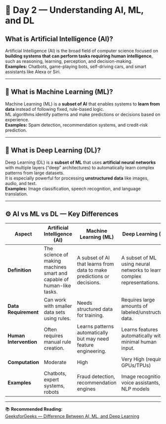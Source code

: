 # 🤖 Day 2 — Understanding AI, ML, and DL

## What is Artificial Intelligence (AI)?
Artificial Intelligence (AI) is the broad field of computer science focused on **building systems that can perform tasks requiring human intelligence**, such as reasoning, learning, perception, and decision-making.  
**Examples:** Chatbots, game-playing bots, self-driving cars, and smart assistants like Alexa or Siri.

---

## 🧠 What is Machine Learning (ML)?
Machine Learning (ML) is a **subset of AI** that enables systems to **learn from data** instead of following fixed, rule-based logic.  
ML algorithms identify patterns and make predictions or decisions based on experience.  
**Examples:** Spam detection, recommendation systems, and credit-risk prediction.

---

## 🧬 What is Deep Learning (DL)?
Deep Learning (DL) is a **subset of ML** that uses **artificial neural networks** with multiple layers (“deep” architectures) to automatically learn complex patterns from large datasets.  
It is especially powerful for processing **unstructured data** like images, audio, and text.  
**Examples:** Image classification, speech recognition, and language translation.

---

## ⚙️ AI vs ML vs DL — Key Differences

| Aspect | Artificial Intelligence (AI) | Machine Learning (ML) | Deep Learning (DL) |
|--------|-------------------------------|------------------------|--------------------|
| **Definition** | The science of making machines smart and capable of human-like tasks. | A subset of AI that learns from data to make predictions or decisions. | A subset of ML using neural networks to learn complex representations. |
| **Data Requirement** | Can work with smaller data sets using rules. | Needs structured data for training. | Requires large amounts of labeled/unstructured data. |
| **Human Intervention** | Often requires manual rule creation. | Learns patterns automatically but may need feature engineering. | Learns features automatically with minimal human input. |
| **Computation** | Moderate | High | Very High (requires GPUs/TPUs) |
| **Examples** | Chatbots, expert systems, robots | Fraud detection, recommendation engines | Image recognition, voice assistants, NLP models |

---

📚 **Recommended Reading:**  
[GeeksforGeeks — Difference Between AI, ML, and Deep Learning](https://www.geeksforgeeks.org/difference-between-artificial-intelligence-machine-learning-and-deep-learning/)
